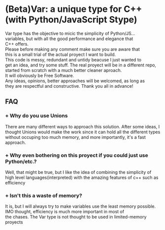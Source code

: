 # (Beta)Var: a unique type for C++(with Python/JavaScript Stype)
Var type has the objective to micic the simplicity of Python/JS...  
variables, but with all the good performance and elegance that  
C++ offers.  
Please before making any comment make sure you are aware that   
this is a small trial of the actual proyect I want to build.  
This code is messy, redundant and untidy beacuse I just wanted to  
get an idea, and try some stuff. The real proyect will be in a     different repo, started from scratch with a much better cleaner aproach.   
It will obviously be Free Software.  
Any ideas, opinions, better approaches will be welcomed, as long as  
they are respectful and constructive. Thank you all in advance!   

## FAQ
### + Why do you use Unions
There are many different ways to approach this solution. After some ideas, I thought Unions would make the work since it can hold all the
different types without occuping too much memory, and more importantly,
it's a fast approach.

### + Why even bothering on this proyect if you could just use Python/etc.?  
Well, that might be true, but I like the idea of combining the   simplicity of high level languages(interpreted) with the amazing   features of c++ such as efficiency

### + Isn't this a waste of memory?
It is, but I will always try to make variables use the least memory   possible. IMO thought, efficiency is much more important in most of  
the chases. The Var type is not thought to be used in limited-memory  
proyects
